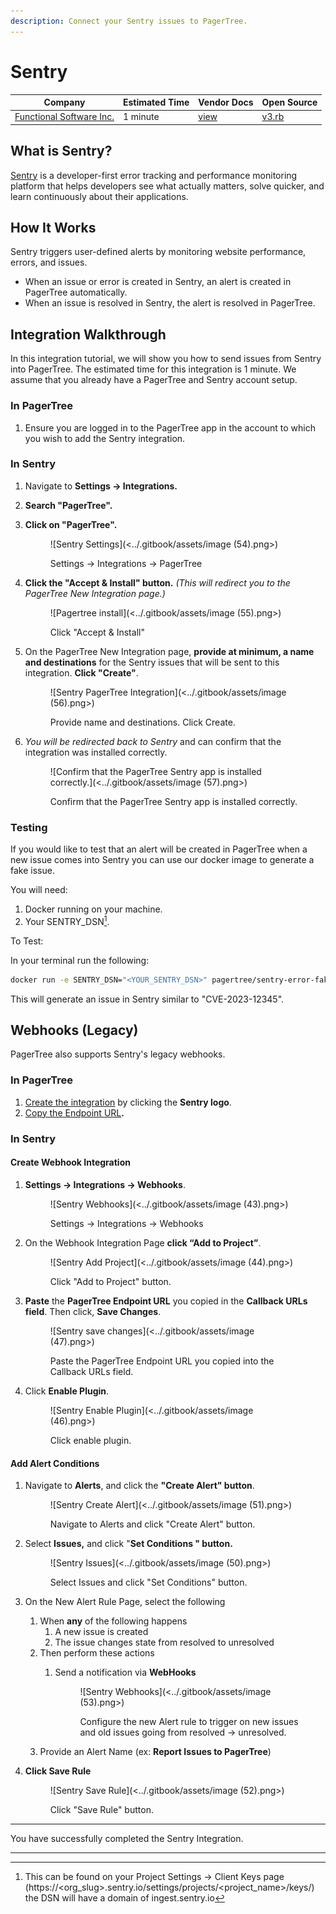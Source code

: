 ```yaml
---
description: Connect your Sentry issues to PagerTree.
---
```


# Sentry

| Company                                                | Estimated Time | Vendor Docs                                                                        | Open Source                                                                                                               |
| ------------------------------------------------------ | -------------- | ---------------------------------------------------------------------------------- | ------------------------------------------------------------------------------------------------------------------------- |
| [Functional Software Inc.](https://sentry.io/welcome/) | 1 minute       | [view](https://docs.sentry.io/product/integrations/integration-platform/webhooks/) | [v3.rb](https://github.com/PagerTree/pager\_tree-integrations/blob/main/app/models/pager\_tree/integrations/sentry/v3.rb) |

## What is Sentry?

[Sentry](https://sentry.io/welcome/) is a developer-first error tracking and performance monitoring platform that helps developers see what actually matters, solve quicker, and learn continuously about their applications.

## **How It Works**

Sentry triggers user-defined alerts by monitoring website performance, errors, and issues.

* When an issue or error is created in Sentry, an alert is created in PagerTree automatically.
* When an issue is resolved in Sentry, the alert is resolved in PagerTree.

## Integration Walkthrough

In this integration tutorial, we will show you how to send issues from Sentry into PagerTree. The estimated time for this integration is 1 minute. We assume that you already have a PagerTree and Sentry account setup.

### In PagerTree

1. Ensure you are logged in to the PagerTree app in the account to which you wish to add the Sentry integration.

### In Sentry

1. Navigate to **Settings -> Integrations.**
2. **Search "PagerTree".**
3.  **Click on "PagerTree".**&#x20;

    <figure>![Sentry Settings](<../.gitbook/assets/image (54).png>)<figcaption><p>Settings -> Integrations -> PagerTree</p></figcaption></figure>
4.  **Click the "Accept & Install" button.** _(This will redirect you to the PagerTree New Integration page.)_

    <figure>![Pagertree install](<../.gitbook/assets/image (55).png>)<figcaption><p>Click "Accept &#x26; Install"</p></figcaption></figure>
5.  On the PagerTree New Integration page, **provide at minimum, a name and destinations** for the Sentry issues that will be sent to this integration. **Click "Create"**.&#x20;

    <figure>![Sentry PagerTree Integration](<../.gitbook/assets/image (56).png>)<figcaption><p>Provide name and destinations. Click Create.</p></figcaption></figure>
6.  _You will be redirected back to Sentry_ and can confirm that the integration was installed correctly.&#x20;

    <figure>![Confirm that the PagerTree Sentry app is installed correctly.](<../.gitbook/assets/image (57).png>)<figcaption><p>Confirm that the PagerTree Sentry app is installed correctly.</p></figcaption></figure>

### Testing

If you would like to test that an alert will be created in PagerTree when a new issue comes into Sentry you can use our docker image to generate a fake issue.

You will need:

1. Docker running on your machine.
2. Your SENTRY\_DSN[^1].

To Test:

In your terminal run the following:

```bash
docker run -e SENTRY_DSN="<YOUR_SENTRY_DSN>" pagertree/sentry-error-faker:latest
```

This will generate an issue in Sentry similar to "CVE-2023-12345".

## Webhooks (Legacy)

PagerTree also supports Sentry's legacy webhooks.

### In PagerTree

1. [Create the integration](introduction.md#create-an-integration) by clicking the **Sentry logo**.
2. [Copy the Endpoint URL](introduction.md#copy-the-endpoint-url)**.**

### **In Sentry**

#### Create Webhook Integration

1.  **Settings -> Integrations -> Webhooks**.&#x20;

    <figure>![Sentry Webhooks](<../.gitbook/assets/image (43).png>)<figcaption><p>Settings -> Integrations -> Webhooks</p></figcaption></figure>
2.  On the Webhook Integration Page **click “Add to Project”**.&#x20;

    <figure>![Sentry Add Project](<../.gitbook/assets/image (44).png>)<figcaption><p>Click "Add to Project" button.</p></figcaption></figure>
3.  **Paste** the **PagerTree Endpoint URL** you copied in the **Callback URLs field**. Then click, **Save Changes**.&#x20;

    <figure>![Sentry save changes](<../.gitbook/assets/image (47).png>)<figcaption><p>Paste the PagerTree Endpoint URL you copied into the Callback URLs field.</p></figcaption></figure>
4.  Click **Enable Plugin**.&#x20;

    <figure>![Sentry Enable Plugin](<../.gitbook/assets/image (46).png>)<figcaption><p>Click enable plugin.</p></figcaption></figure>

#### Add Alert Conditions

1.  Navigate to **Alerts**, and click the **"Create Alert" button**.&#x20;

    <figure>![Sentry Create Alert](<../.gitbook/assets/image (51).png>)<figcaption><p>Navigate to Alerts and click "Create Alert" button.</p></figcaption></figure>
2.  Select **Issues,** and click "**Set Conditions " button.**

    <figure>![Sentry Issues](<../.gitbook/assets/image (50).png>)<figcaption><p>Select Issues and click "Set Conditions" button.</p></figcaption></figure>
3. On the New Alert Rule Page, select the following
   1. When **any** of the following happens
      1. A new issue is created
      2. The issue changes state from resolved to unresolved
   2. Then perform these actions
      1.  Send a notification via **WebHooks**

          <figure>![Sentry Webhooks](<../.gitbook/assets/image (53).png>)<figcaption><p>Configure the new Alert rule to trigger on new issues and old issues going from resolved -> unresolved.</p></figcaption></figure>
   3. Provide an Alert Name (ex: **Report Issues to PagerTree**)
4.  **Click Save Rule**&#x20;

    <figure>![Sentry Save Rule](<../.gitbook/assets/image (52).png>)<figcaption><p>Click "Save Rule" button.</p></figcaption></figure>



***

You have successfully completed the Sentry Integration.

***

[^1]: This can be found on your Project Settings -> Client Keys page (https://\<org\_slug>.sentry.io/settings/projects/\<project\_name>/keys/) the DSN will have a domain of ingest.sentry.io
